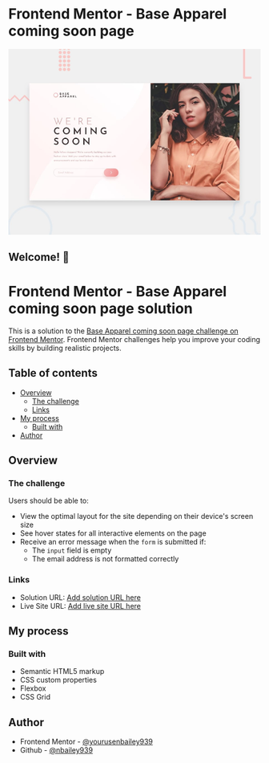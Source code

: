 # Frontend Mentor - Base Apparel coming soon page

![Design preview for the Base Apparel coming soon page coding challenge](./design/desktop-preview.jpg)

## Welcome! 👋

# Frontend Mentor - Base Apparel coming soon page solution

This is a solution to the [Base Apparel coming soon page challenge on Frontend Mentor](https://www.frontendmentor.io/challenges/base-apparel-coming-soon-page-5d46b47f8db8a7063f9331a0). Frontend Mentor challenges help you improve your coding skills by building realistic projects.

## Table of contents

- [Overview](#overview)
  - [The challenge](#the-challenge)
  - [Links](#links)
- [My process](#my-process)
  - [Built with](#built-with)
- [Author](#author)

## Overview

### The challenge

Users should be able to:

- View the optimal layout for the site depending on their device's screen size
- See hover states for all interactive elements on the page
- Receive an error message when the `form` is submitted if:
  - The `input` field is empty
  - The email address is not formatted correctly

### Links

- Solution URL: [Add solution URL here](https://github.com/nbailey939/base-apparel)
- Live Site URL: [Add live site URL here](https://nbailey939.github.io/base-apparel/)

## My process

### Built with

- Semantic HTML5 markup
- CSS custom properties
- Flexbox
- CSS Grid

## Author

- Frontend Mentor - [@yourusenbailey939](https://www.frontendmentor.io/profile/nbailey939)
- Github - [@nbailey939](https://github.com/nbailey939)
